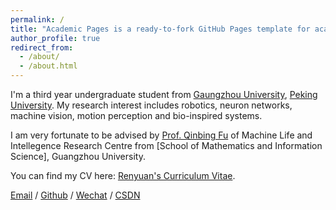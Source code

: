 ```yaml
---
permalink: /
title: "Academic Pages is a ready-to-fork GitHub Pages template for academic personal websites"
author_profile: true
redirect_from: 
  - /about/
  - /about.html
---
```


I'm a third year undergraduate student from [Gaungzhou University](https://eecs.pku.edu.cn/), [Peking University](https://www.gzhu.edu.cn/). My research interest includes robotics, neuron networks, machine vision, motion perception and bio-inspired systems.

I am very fortunate to be advised by [Prof. Qinbing Fu](https://scholar.google.com/citations?hl=zh-CN&user=YIte1M8AAAAJ) of Machine Life and Intellegence Research Centre from [School of Mathematics and Information Science], Guangzhou University. 

You can find my CV here: [Renyuan's Curriculum Vitae](../assets/CV_RenyuanLiu.pdf).

[Email](rliu@e.gzhu.edu.cn) / [Github](https://github.com/Ryannnice) / [Wechat](../images/wechat.jpg) / [CSDN](https://blog.csdn.net/qd1813100174?spm=1000.2115.3001.5343)
